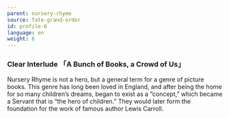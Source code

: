 ```yaml
---
parent: nursery-rhyme
source: fate-grand-order
id: profile-6
language: en
weight: 6
---
```


### Clear Interlude 「A Bunch of Books, a Crowd of Us」

Nursery Rhyme is not a hero, but a general term for a genre of picture books.
This genre has long been loved in England, and after being the home for so many children’s dreams, began to exist as a “concept,” which became a Servant that is “the hero of children.”
They would later form the foundation for the work of famous author Lewis Carroll.
